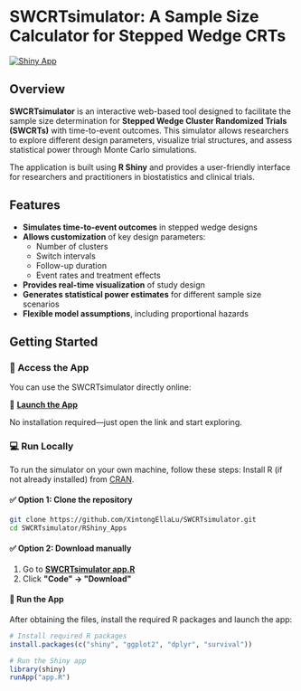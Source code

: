 # SWCRTsimulator: A Sample Size Calculator for Stepped Wedge CRTs

[![Shiny App](https://img.shields.io/badge/Shiny-App-blue)](https://lucyella.shinyapps.io/SWCRTsimulator/)

## Overview

**SWCRTsimulator** is an interactive web-based tool designed to facilitate the sample size determination for **Stepped Wedge Cluster Randomized Trials (SWCRTs)** with time-to-event outcomes. This simulator allows researchers to explore different design parameters, visualize trial structures, and assess statistical power through Monte Carlo simulations.

The application is built using **R Shiny** and provides a user-friendly interface for researchers and practitioners in biostatistics and clinical trials.

## Features

- **Simulates time-to-event outcomes** in stepped wedge designs
- **Allows customization** of key design parameters:
  - Number of clusters
  - Switch intervals
  - Follow-up duration
  - Event rates and treatment effects
- **Provides real-time visualization** of study design
- **Generates statistical power estimates** for different sample size scenarios
- **Flexible model assumptions**, including proportional hazards

## Getting Started

### 📌 Access the App

You can use the SWCRTsimulator directly online:

🔗 **[Launch the App](https://lucyella.shinyapps.io/SWCRTsimulator/)**  

No installation required—just open the link and start exploring.

### 💻 Run Locally

To run the simulator on your own machine, follow these steps:
Install R (if not already installed) from [CRAN](https://cran.r-project.org/).

#### ✅ Option 1: Clone the repository
```bash
git clone https://github.com/XintongEllaLu/SWCRTsimulator.git
cd SWCRTsimulator/RShiny_Apps
```
#### ✅ Option 2: Download manually  
1. Go to **[SWCRTsimulator app.R](https://github.com/XintongEllaLu/SWCRTsimulator/blob/main/Rshiny%20Apps/app.R)**  
2. Click **"Code" → "Download"**  

#### 🚀 Run the App  
After obtaining the files, install the required R packages and launch the app:

```r
# Install required R packages
install.packages(c("shiny", "ggplot2", "dplyr", "survival"))

# Run the Shiny app
library(shiny)
runApp("app.R")
